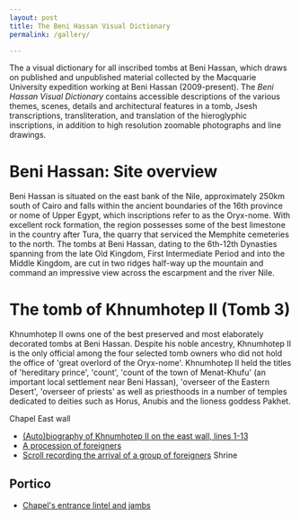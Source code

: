 ```yaml
---
layout: post
title: The Beni Hassan Visual Dictionary
permalink: /gallery/

---
```



<!-- <amp-img width="600" height="300" layout="responsive" src="http://lorempixel.com/600/300/sports"></amp-img> -->

<main id="content" role="main" class="content">

The a visual dictionary for all inscribed tombs at Beni Hassan, which draws on published and unpublished material collected by the Macquarie University expedition working at Beni Hassan (2009-present). The *Beni Hassan Visual Dictionary* contains accessible descriptions of the various themes, scenes, details and architectural features in a tomb, Jsesh transcriptions, transliteration, and translation of the hieroglyphic inscriptions, in addition to high resolution zoomable photographs and line drawings.

# Beni Hassan: Site overview

Beni Hassan is situated on the east bank of the Nile, approximately 250km south of Cairo and falls within the ancient boundaries of the 16th province or nome of Upper Egypt, which inscriptions refer to as the Oryx-nome. With excellent rock formation, the region possesses some of the best limestone in the country after Tura, the quarry that serviced the Memphite cemeteries to the north. The tombs at Beni Hassan, dating to the 6th-12th Dynasties spanning from the late Old Kingdom, First Intermediate Period and into the Middle Kingdom, are cut in two ridges half-way up the mountain and command an impressive view across the escarpment and the river Nile.
<!-- 
# The tomb of Amenemhat  (Tomb 2)

Amenemhat held the titles of 'hereditary prince', 'count', 'sole companion', 'great overlord of the Oryx-nome', 'overseer of the great army of the Oryx-nome' and 'overseer of priests' (of Khnum, Lord of Her-wer) as well as many other religious offices. The biographical inscriptions In his tomb emphasise his military achievements under king Senwosret I, when Amenemhat II was still the crown prince. Amenemhat most probably cut and decorated his tomb before Khnumhotep II and states at the beginning of his biography that construction of his tomb took place in year 43 of the reign of king Senwosret I. -->

# The tomb of Khnumhotep II (Tomb 3)

Khnumhotep II owns one of the best preserved and most elaborately decorated tombs at Beni Hassan. Despite his noble ancestry, Khnumhotep II is the only official among the four selected tomb owners who did not hold the office of 'great overlord of the Oryx-nome'. Khnumhotep II held the titles of 'hereditary prince', 'count', 'count of the town of Menat-Khufu' (an important local settlement near Beni Hassan), 'overseer of the Eastern Desert', 'overseer of priests' as well as priesthoods in a number of temples dedicated to deities such as Horus, Anubis and the lioness goddess Pakhet.


Chapel
East wall
* [(Auto)biography of Khnumhotep II on the east wall, lines 1-13](/gallery/07a/)
* [A procession of foreigners](/gallery/42a/)
* [Scroll recording the arrival of a group of foreigners](/gallery/43a/)
Shrine

<amp-accordion>
<section>
	<h2>Portico</h2>
	<div>
		<ul>
			<li><a href="/gallery/02a/">Chapel's entrance lintel and jambs</a></li>
		</ul>
	</div>
</section>

</amp-accordion>
<!-- 
# The tomb of Baqet III (Tomb 15)

The tomb is one of the largest on the cliff and Baqet III held the titles of 'count', 'sole companion', and 'great overlord of the entire Oryx-nome'. Whether Baqet III was related to the earlier officials of the same name, Baqet I (Tomb No. 29) or Baqet II (Tomb No. 33) is not clear, however it seems he succeeded his father, Ramushenti (Tomb No. 27), at Beni Hassan in the office of 'great overlord of the entire Oryx-nome'. An inscription in the tomb of Khety (Tomb No. 17) names Baqet as his father and given the close proximity of the two tombs, it seems likely that Baqet III was the father of Khety.

# The tomb of Khety (Tomb 17)

The tomb of Khety is in close proximity to that of Baqet III (Tomb No. 15) and the two tombs share many architectural and artistic similarities. With Khety's father named Baqet, it is likely that our tomb owner was the son of Baqet III. Khety held the offices of 'count', 'sole companion', 'true acquaintance of the king', 'overseer of the army in all difficult places', and 'great overlord of the entire Oryx-nome'.
 -->

</main>
